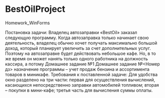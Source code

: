 # BestOilProject
Homework_WinForms

Постановка задачи:
Владелец автозаправки «BestOil» заказал следующую программу.
Когда автозаправка только начинает свою деятельность, владелец
обычно хочет получать максимально большой доход, который планирует увеличить за счет дополнительных услуг.
Поэтому на автозаправке будет действовать небольшое кафе. Но, в то же время он может нанять только одного работника на должность кассира, а потому 
Домашнее задание №1 Домашнее задание №<Номер дз>
назначение программы – учет продаж бензина и ассортимента товаров в миникафе.
Требования к поставленной задаче:
Для удобства окно разделено на три части: первая для осуществления вычислений, касающихся непосредственно заправки автомобилей топливом;
вторая – покупки в мини-кафе; третья часть для вычисления суммы оплаты.
